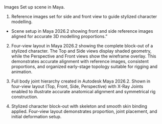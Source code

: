 Images
Set up scene in Maya.
1. Reference images set for side and front view to guide stylized character modelling.

  * Scene setup in Maya 2026.2 showing front and side reference images aligned for accurate 3D modelling proportions.”

2. Four-view layout in Maya 2026.2 showing the complete block-out of a stylized character. The Top and Side views display shaded geometry, while the Perspective and Front views show the wireframe overlay. This demonstrates accurate alignment with reference images, consistent proportions, and organized early-stage topology suitable for rigging and animation.

3. Full body joint hierarchy created in Autodesk Maya 2026.2.
Shown in four-view layout (Top, Front, Side, Perspective) with X-Ray Joints enabled to illustrate accurate anatomical alignment and symmetrical rig construction.

4. Stylized character block-out with skeleton and smooth skin binding applied. Four-view layout demonstrates proportion, joint placement, and initial deformation setup.
